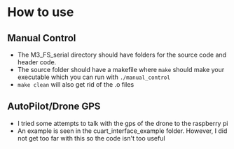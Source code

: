 # How to use
## Manual Control
- The M3_FS_serial directory should have folders for the source code and header code.
- The source folder should have a makefile where `make` should make your executable which you can run with `./manual_control`
- `make clean` will also get rid of the .o files
## AutoPilot/Drone GPS
- I tried some attempts to talk with the gps of the drone to the raspberry pi
- An example is seen in the cuart_interface_example folder. However, I did not get too far with this so the code isn't too useful
